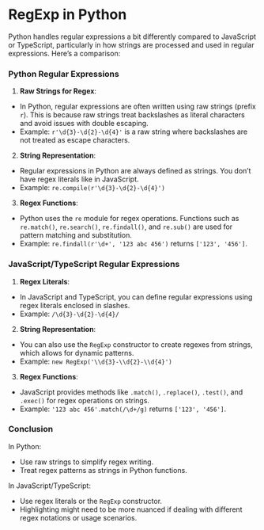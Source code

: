 # RegExp in Python

Python handles regular expressions a bit differently compared to JavaScript or TypeScript, particularly in how strings are processed and used in regular expressions. Here’s a comparison:

### Python Regular Expressions

1. **Raw Strings for Regex**:

- In Python, regular expressions are often written using raw strings (prefix `r`). This is because raw strings treat backslashes as literal characters and avoid issues with double escaping.
- Example: `r'\d{3}-\d{2}-\d{4}'` is a raw string where backslashes are not treated as escape characters.

2. **String Representation**:

- Regular expressions in Python are always defined as strings. You don’t have regex literals like in JavaScript.
- Example: `re.compile(r'\d{3}-\d{2}-\d{4}')`

3. **Regex Functions**:

- Python uses the `re` module for regex operations. Functions such as `re.match()`, `re.search()`, `re.findall()`, and `re.sub()` are used for pattern matching and substitution.
- Example: `re.findall(r'\d+', '123 abc 456')` returns `['123', '456']`.

### JavaScript/TypeScript Regular Expressions

1. **Regex Literals**:

- In JavaScript and TypeScript, you can define regular expressions using regex literals enclosed in slashes.
- Example: `/\d{3}-\d{2}-\d{4}/`

2. **String Representation**:

- You can also use the `RegExp` constructor to create regexes from strings, which allows for dynamic patterns.
- Example: `new RegExp('\\d{3}-\\d{2}-\\d{4}')`

3. **Regex Functions**:

- JavaScript provides methods like `.match()`, `.replace()`, `.test()`, and `.exec()` for regex operations on strings.
- Example: `'123 abc 456'.match(/\d+/g)` returns `['123', '456']`.

### Conclusion

In Python:

- Use raw strings to simplify regex writing.
- Treat regex patterns as strings in Python functions.

In JavaScript/TypeScript:

- Use regex literals or the `RegExp` constructor.
- Highlighting might need to be more nuanced if dealing with different regex notations or usage scenarios.
